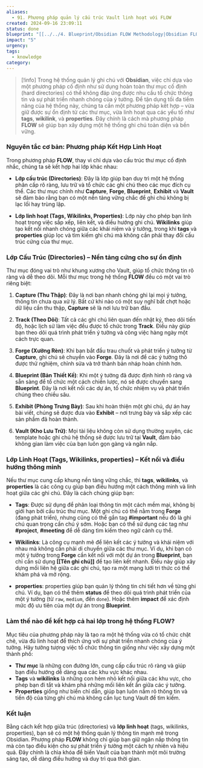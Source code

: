 ```yaml
---
aliases:
  - 91. Phương pháp quản lý cấu trúc Vault linh hoạt với FLOW
created: 2024-09-16 23:09:11
status: done
blueprint: "[[../../4. Blueprint/Obsidian FLOW Methodology|Obsidian FLOW Methodology]]"
impact: "5"
urgency: 
tags:
  - knowledge
category: 
---
```

> [!info]
Trong hệ thống quản lý ghi chú với **Obsidian**, việc chỉ dựa vào một phương pháp cố định như sử dụng hoàn toàn thư mục cố định (hard directories) có thể không đáp ứng được nhu cầu tổ chức thông tin và sự phát triển nhanh chóng của ý tưởng. Để tận dụng tối đa tiềm năng của hệ thống này, chúng ta cần một phương pháp kết hợp – vừa giữ được sự ổn định từ các thư mục, vừa linh hoạt qua các yếu tố như **tags**, **wikilink**, và **properties**. Đây chính là cách mà phương pháp **FLOW** sẽ giúp bạn xây dựng một hệ thống ghi chú toàn diện và bền vững.

### Nguyên tắc cơ bản: Phương pháp Kết Hợp Linh Hoạt

Trong phương pháp **FLOW**, thay vì chỉ dựa vào cấu trúc thư mục cố định nhắc, chúng ta sẽ kết hợp hai lớp khác nhau:

- **Lớp cấu trúc (Directories)**: Đây là lớp giúp bạn duy trì một hệ thống phân cấp rõ ràng, lưu trữ và tổ chức các ghi chú theo các mục đích cụ thể. Các thư mục chính như **Capture**, **Forge**, **Blueprint**, **Exhibit** và **Vault** sẽ đảm bảo rằng bạn có một nền tảng vững chắc để ghi chú không bị lạc lối hay trùng lặp.
  
- **Lớp linh hoạt (Tags, Wikilinks, Properties)**: Lớp này cho phép bạn linh hoạt trong việc sắp xếp, liên kết, và điều hướng ghi chú. **Wikilinks** giúp tạo kết nối nhanh chóng giữa các khái niệm và ý tưởng, trong khi **tags** và **properties** giúp lọc và tìm kiếm ghi chú mà không cần phải thay đổi cấu trúc cứng của thư mục.

### **Lớp Cấu Trúc (Directories) – Nền tảng cứng cho sự ổn định**

Thư mục đóng vai trò như khung xương cho Vault, giúp tổ chức thông tin rõ ràng và dễ theo dõi. Mỗi thư mục trong hệ thống **FLOW** đều có một vai trò riêng biệt:

1. **Capture (Thu Thập)**: Đây là nơi bạn nhanh chóng ghi lại mọi ý tưởng, thông tin chưa qua xử lý. Bất cứ khi nào có một suy nghĩ bất chợt hoặc dữ liệu cần thu thập, **Capture** sẽ là nơi lưu trữ ban đầu.

2. **Track (Theo Dõi)**: Tất cả các ghi chú liên quan đến nhật ký, theo dõi tiến độ, hoặc lịch sử làm việc đều được tổ chức trong **Track**. Điều này giúp bạn theo dõi quá trình phát triển ý tưởng và công việc hàng ngày một cách trực quan.

3. **Forge (Xưởng Rèn)**: Khi bạn bắt đầu trau chuốt và phát triển ý tưởng từ **Capture**, ghi chú sẽ chuyển vào **Forge**. Đây là nơi để các ý tưởng thô được thử nghiệm, chỉnh sửa và trở thành bản nháp hoàn chỉnh hơn.

4. **Blueprint (Bản Thiết Kế)**: Khi một ý tưởng đã được định hình rõ ràng và sẵn sàng để tổ chức một cách chiến lược, nó sẽ được chuyển sang **Blueprint**. Đây là nơi kết nối các dự án, tổ chức nhiệm vụ và phát triển chúng theo chiều sâu.

5. **Exhibit (Phòng Trưng Bày)**: Sau khi hoàn thiện một ghi chú, dự án hay bài viết, chúng sẽ được đưa vào **Exhibit** – nơi trưng bày và sắp xếp các sản phẩm đã hoàn thành.

6. **Vault (Kho Lưu Trữ)**: Mọi tài liệu không còn sử dụng thường xuyên, các template hoặc ghi chú hệ thống sẽ được lưu trữ tại **Vault**, đảm bảo không gian làm việc của bạn luôn gọn gàng và ngăn nắp.

### **Lớp Linh Hoạt (Tags, Wikilinks, properties) – Kết nối và điều hướng thông minh**

Nếu thư mục cung cấp khung nền tảng vững chắc, thì **tags**, **wikilinks**, và **properties** là các công cụ giúp bạn điều hướng một cách thông minh và linh hoạt giữa các ghi chú. Đây là cách chúng giúp bạn:

- **Tags**: Được sử dụng để phân loại thông tin một cách mềm mại, không bị giới hạn bởi cấu trúc thư mục. Một ghi chú có thể nằm trong **Forge** (đang phát triển), nhưng cũng có thể gắn tag **#important** nếu đó là ghi chú quan trọng cần chú ý sớm. Hoặc bạn có thể sử dụng các tag như **#project**, **#meeting** để dễ dàng tìm kiếm theo ngữ cảnh cụ thể.

- **Wikilinks**: Là công cụ mạnh mẽ để liên kết các ý tưởng và khái niệm với nhau mà không cần phải di chuyển giữa các thư mục. Ví dụ, khi bạn có một ý tưởng trong **Forge** cần kết nối với một dự án trong **Blueprint**, bạn chỉ cần sử dụng **[[Tên ghi chú]]** để tạo liên kết nhanh. Điều này giúp xây dựng mối liên hệ giữa các ghi chú, tạo ra một mạng lưới tri thức có thể khám phá và mở rộng.

- **properties**: properties giúp bạn quản lý thông tin chi tiết hơn về từng ghi chú. Ví dụ, bạn có thể thêm **status** để theo dõi quá trình phát triển của một ý tưởng (từ `raw`, `medium`, đến `done`). Hoặc thêm **impact** để xác định mức độ ưu tiên của một dự án trong **Blueprint**.


### **Làm thế nào để kết hợp cả hai lớp trong hệ thống FLOW?**

Mục tiêu của phương pháp này là tạo ra một hệ thống vừa có tổ chức chặt chẽ, vừa đủ linh hoạt để thích ứng với sự phát triển nhanh chóng của ý tưởng. Hãy tưởng tượng việc tổ chức thông tin giống như việc xây dựng một thành phố:

- **Thư mục** là những con đường lớn, cung cấp cấu trúc rõ ràng và giúp bạn điều hướng dễ dàng qua các khu vực khác nhau.
- **Tags** và **wikilinks** là những con hẻm nhỏ kết nối giữa các khu vực, cho phép bạn đi tắt và khám phá những mối liên kết ẩn giữa các ý tưởng.
- **Properties** giống như biển chỉ dẫn, giúp bạn luôn nắm rõ thông tin và tiến độ của từng ghi chú mà không cần lục tung Vault để tìm kiếm.

### **Kết luận**

Bằng cách kết hợp giữa trúc (directories) và **lớp linh hoạt** (tags, wikilinks, properties), bạn sẽ có một hệ thống quản lý thông tin mạnh mẽ trong Obsidian. Phương pháp **FLOW** không chỉ giúp bạn giữ ngăn nắp thông tin mà còn tạo điều kiện cho sự phát triển ý tưởng một cách tự nhiên và hiệu quả. Đây chính là chìa khóa để biến Vault của bạn thành một môi trường sáng tạo, dễ dàng điều hướng và duy trì qua thời gian.